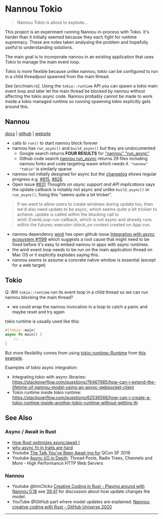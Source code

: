 # Nannou Tokio

> Nannou Tokio is about to explode...

This project is an experiment running Nannou in-process with Tokio. It's harder than it initially seemed because they each fight for runtime supremacy. These are notes taken analysing the problem and hopefully useful to understanding solutions.

The main goal is to incorporate nannou in an existing application that uses Tokio to manage the main event loop.

Tokio is more flexible because unlike nannou, tokio can be configured to run in a child threadpool spawned from the main thread.

See [src/main.rs]. Using the `tokio::runtime` API you can spawn a tokio main event loop and later let the main thread be blocked by nannou without affecting the tokio async code. Nannou probably cannot be made to work inside a tokio managed runtime so running spawning tokio explicitly gets around this.

## Nannou

[docs](https://docs.rs/nannou/latest/nannou/) | [github](https://github.com/nannou-org/nannou) | [website](https://nannou.cc/)

* calls to `run()` to start nannou block forever
* nannou has `run_async()` and `build_async()` but they are undocumented
  * Google search returns **FOUR RESULTS** for ["nannou" "run_async"](https://www.google.com/search?q=%22nannou%22+%22run_async%22)
  * Github code search [nannou run_async](https://github.com/search?q=nannou+run_async&type=code) returns 29 files including nannou forks and code targeting wasm which needs it. `"nannou" "tokio"` is similarly sparse 
* nannou not initially designed for async but the [changelog](https://guide.nannou.cc/changelog) shows regular progress e.g. [#815](https://github.com/nannou-org/nannou/pull/815), [#826](https://github.com/nannou-org/nannou/issues/826) 
* Open issue [#831](https://github.com/nannou-org/nannou/issues/831) 
_Thoughts on async support and API implications_ says the update callback is notably not async and unlike `build_async()` or `run_async()`, fixing this "seems quite a bit tricker".

> If we want to allow users to create windows during update too, then we'd also need update to be async, which seems quite a bit trickier to achieve. update is called within the blocking call to winit::EventLoop::run callback, which is not async and already runs within the futures::executor::block_on context created on App::run.
* nannou dependency [winit](https://github.com/rust-windowing/winit) has open github issue [Integration with async ecosystem #1199](https://github.com/rust-windowing/winit/issues/1199) which suggests a root cause that might need to be fixed before it's easy to embed nannou in apps with async runtimes.
* the winit event loop needs to be run on the main application thread on Mac OS or it explicitly explodes saying this.
* nannou seems to assume a concrete native window is essential (except for a web target)


## Tokio

Q: Will `tokio::runtime` run its event loop in a child thread so we can run nannou blocking the main thread?
* we could wrap the nannou invocation in a loop to catch a panic and maybe reset and try again

tokio runtime is usually used like this:

```rust
#[tokio::main]
async fn main() {
    //...
}
```

But more flexibility comes from using [tokio::runtime::Runtime](https://docs.rs/tokio/latest/tokio/runtime/index.html) from [this example](https://docs.rs/tokio/latest/tokio/runtime/index.html).

Examples of tokio async integration: 

* Integrating tokio with async libraries: https://stackoverflow.com/questions/76467985/how-can-i-extend-the-lifetime-of-nannou-model-using-an-async-websocket-client
* Tokio runtime inside tokio runtime: https://stackoverflow.com/questions/62536566/how-can-i-create-a-tokio-runtime-inside-another-tokio-runtime-without-getting-th

## See Also

### Async / Await in Rust

* [How Rust optimizes async/await I](https://tmandry.gitlab.io/blog/posts/optimizing-await-1/)
* [why async fn in traits are hard](https://smallcultfollowing.com/babysteps/blog/2019/10/26/async-fn-in-traits-are-hard/)
* Youtube [The Talk You've Been Await-ing for](https://www.youtube.com/watch?v=NNwK5ZPAJCk) QCon SF 2019
* Youtube [Async I/O in Depth](https://www.youtube.com/watch?v=fdxhcDne2Ww): Thread Pools, Radix Trees, Channels and More - High Performance HTTP Web Servers 

### Nannou

* Youtube _@timClicks_ [Creative Coding in Rust - Playing around with Nannou 0.18](https://www.youtube.com/watch?v=41p5tBGMfxI) see [39:41](https://www.youtube.com/live/41p5tBGMfxI?si=HDVPTQWmHKc-Pmcn&t=2381) for discussion about how update changes the model.
* YouTube _@GitHub_ part where model updates are explained: [Nannou: creative coding with Rust - GitHub Universe 2020](https://youtu.be/Ml6tpyTyXhM?si=wi202ZzytEHBEdnC&t=1034)
----